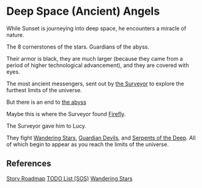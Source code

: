 # Deep Space (Ancient) Angels

While Sunset is journeying into deep space, he encounters a miracle of nature.

The 8 cornerstones of the stars. Guardians of the abyss.

Their armor is black, they are much larger (because they came from a period of higher technological advancement), and they are covered with eyes.

The most ancient messengers, sent out by [the Surveyor](/p/c7964e9075b3441eb4bd789fd283aa6a) to explore the furthest limits of the universe.

But there is an end to [the abyss](/p/ac458f6ea8e2410e9eddcdc79d5a90f7)

Maybe this is where the Surveyor found [Firefly](/p/fa265d0089834a398c8b7a51bd6d8cb3).

The Surveyor gave him to Lucy.

They fight [Wandering Stars](/p/f4a90264fddc4ff6af8749329d31eb50), [Guardian Devils](/p/4f79eabdd870462cbc159e5477f56726), and [Serpents of the Deep](/p/f118167e8a4f4bf58bfd839673c964c8). All of which begin to appear as you reach the limits of the universe.

## References

[Story Roadmap](/p/64c71b1bfb2a4717a53593ce05b258f8)
[TODO List (SOS)](/p/4742b7c786aa444fb1e01144c78d2890)
[Wandering Stars](/p/f4a90264fddc4ff6af8749329d31eb50)
